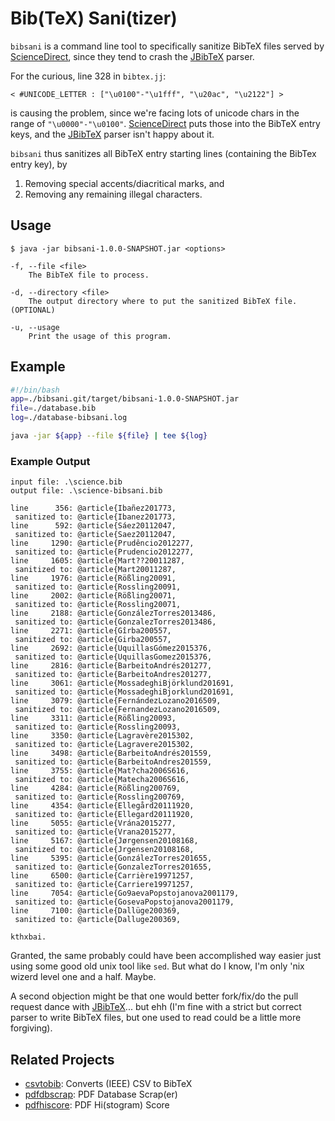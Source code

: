 # Bib(TeX) Sani(tizer)

`bibsani` is a command line tool to specifically sanitize BibTeX files served by [ScienceDirect](http://www.sciencedirect.com/), since they tend to crash the [JBibTeX](https://github.com/jbibtex/jbibtex) parser. 

For the curious, line 328 in `bibtex.jj`:

```jj
< #UNICODE_LETTER : ["\u0100"-"\u1fff", "\u20ac", "\u2122"] >
```

is causing the problem, since we're facing lots of unicode chars in the range of `"\u0000"-"\u0100"`. [ScienceDirect](http://www.sciencedirect.com/) puts those into the BibTeX entry keys, and the [JBibTeX](https://github.com/jbibtex/jbibtex) parser isn't happy about it.

`bibsani` thus sanitizes all BibTeX entry starting lines (containing the BibTex entry key), by

1. Removing special accents/diacritical marks, and
2. Removing any remaining illegal characters.

## Usage

```
$ java -jar bibsani-1.0.0-SNAPSHOT.jar <options>

-f, --file <file>
    The BibTeX file to process.

-d, --directory <file>
    The output directory where to put the sanitized BibTeX file. (OPTIONAL)

-u, --usage
    Print the usage of this program.
```

## Example

```bash
#!/bin/bash
app=./bibsani.git/target/bibsani-1.0.0-SNAPSHOT.jar
file=./database.bib
log=./database-bibsani.log

java -jar ${app} --file ${file} | tee ${log}
```

### Example Output

```
input file: .\science.bib
output file: .\science-bibsani.bib

line      356: @article{Ibañez201773,
 sanitized to: @article{Ibanez201773,
line      592: @article{Sáez20112047,
 sanitized to: @article{Saez20112047,
line     1290: @article{Prudêncio2012277,
 sanitized to: @article{Prudencio2012277,
line     1605: @article{Mart??20011287,
 sanitized to: @article{Mart20011287,
line     1976: @article{Rößling20091,
 sanitized to: @article{Rossling20091,
line     2002: @article{Rößling20071,
 sanitized to: @article{Rossling20071,
line     2188: @article{GonzálezTorres2013486,
 sanitized to: @article{GonzalezTorres2013486,
line     2271: @article{Gîrba200557,
 sanitized to: @article{Girba200557,
line     2692: @article{UquillasGómez2015376,
 sanitized to: @article{UquillasGomez2015376,
line     2816: @article{BarbeitoAndrés201277,
 sanitized to: @article{BarbeitoAndres201277,
line     3061: @article{MossadeghiBjörklund201691,
 sanitized to: @article{MossadeghiBjorklund201691,
line     3079: @article{FernándezLozano2016509,
 sanitized to: @article{FernandezLozano2016509,
line     3311: @article{Rößling20093,
 sanitized to: @article{Rossling20093,
line     3350: @article{Lagravère2015302,
 sanitized to: @article{Lagravere2015302,
line     3498: @article{BarbeitoAndrés201559,
 sanitized to: @article{BarbeitoAndres201559,
line     3755: @article{Mat?cha2006S616,
 sanitized to: @article{Matecha2006S616,
line     4284: @article{Rößling200769,
 sanitized to: @article{Rossling200769,
line     4354: @article{Ellegård20111920,
 sanitized to: @article{Ellegard20111920,
line     5055: @article{Vrána2015277,
 sanitized to: @article{Vrana2015277,
line     5167: @article{Jørgensen20108168,
 sanitized to: @article{Jrgensen20108168,
line     5395: @article{GonzálezTorres201655,
 sanitized to: @article{GonzalezTorres201655,
line     6500: @article{Carrière19971257,
 sanitized to: @article{Carriere19971257,
line     7054: @article{Go9aevaPopstojanova2001179,
 sanitized to: @article{GosevaPopstojanova2001179,
line     7100: @article{Dallüge200369,
 sanitized to: @article{Dalluge200369,

kthxbai.
```

Granted, the same probably could have been accomplished way easier just using some good old unix tool like `sed`. But what do I know, I'm only 'nix wizerd level one and a half. Maybe.

A second objection might be that one would better fork/fix/do the pull request dance with [JBibTeX](https://github.com/jbibtex/jbibtex)... but ehh (I'm fine with a strict but correct parser to write BibTeX files, but one used to read could be a little more forgiving).


## Related Projects

* [csvtobib](https://github.com/limstepf/csvtobib): Converts (IEEE) CSV to BibTeX
* [pdfdbscrap](https://github.com/limstepf/pdfdbscrap): PDF Database Scrap(er)
* [pdfhiscore](https://github.com/limstepf/pdfhiscore): PDF Hi(stogram) Score
